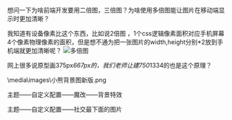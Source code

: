 想问一下为啥前端开发要用二倍图，三倍图？为啥使用多倍图能让图片在移动端显示时更加清晰？

我知道有设备像素比这个东西，比如说2倍图 ，1个css逻辑像素面积对应手机屏幕4个像素物理像素的面积，但是想不通为把一张图片的width,height分别*2放到手机端就更加清晰呢？
![多倍图](https://gitee.com/romancekami/gitee_tuchuang/raw/master/images/202202081637130.png)

网上很多说原型画375px*667px的，我们老师让建750*1334的也是这个原理？

\media\images\小熊背景图新版.png

主题——自定义配置——魔改——背景特效

主题——自定义配置——社交最下面的图片